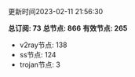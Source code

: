 更新时间2023-02-11 21:56:30

**总订阅: 73**
**总节点: 866**
**有效节点: 265**
- v2ray节点: 138
- ss节点: 124
- trojan节点: 3
